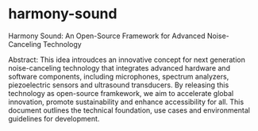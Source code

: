 # harmony-sound
Harmony Sound: An Open-Source Framework for Advanced Noise-Canceling Technology

Abstract:
This idea introudces an innovative concept for next generation noise-canceling technology that integrates advanced hardware and software components, including microphones, spectrum analyzers, piezoelectric sensors and ultrasound transducers.
By releasing this technology as open-source framkework, we aim to accelerate global innovation, promote sustainability and enhance accessibility for all. This document outlines the technical foundation, use cases and environmental guidelines for development.


